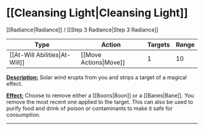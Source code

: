 # [[Cleansing Light|Cleansing Light]]
[[Radiance|Radiance]] / [[Step 3 Radiance|Step 3 Radiance]]

| Type                           | Action                 | Targets | Range |
| ------------------------------ | ---------------------- | ------- | ----- |
| [[At-Will Abilities\|At-Will]] | [[Move Actions\|Move]] | 1       | 10    |

<u>**Description:**</u> Solar wind erupts from you and strips a target of a magical effect.

<u>**Effect:**</u> Choose to remove either a [[Boons|Boon]] or a [[Banes|Bane]]. You remove the most recent one applied to the target. This can also be used to purify food and drink of poison or contaminants to make it safe for consumption.


---